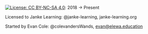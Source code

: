[![License: CC BY-NC-SA 4.0](https://licensebuttons.net/l/by-nc-sa/4.0/80x15.png)](https://creativecommons.org/licenses/by-nc-sa/4.0/):  2018 -> Present

Licensed to Janke Learning: @janke-learning, janke-learning.org 

Started by Evan Cole: @colevandersWands,  evan@elewa.education